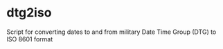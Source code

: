 # dtg2iso
Script for converting dates to and from military Date Time Group (DTG) to ISO 8601 format 
